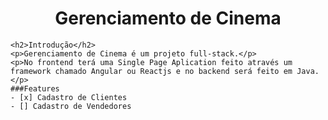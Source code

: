 <html>
  
  <body>
    <h1 align="center">Gerenciamento de Cinema</h1>
    
    <h2>Introdução</h2>
    <p>Gerenciamento de Cinema é um projeto full-stack.</p> 
    <p>No frontend terá uma Single Page Aplication feito através um framework chamado Angular ou Reactjs e no backend será feito em Java.</p>
    ###Features
    - [x] Cadastro de Clientes
    - [] Cadastro de Vendedores
   
  </body>
</html>
